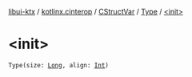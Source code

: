 [libui-ktx](../../../index.md) / [kotlinx.cinterop](../../index.md) / [CStructVar](../index.md) / [Type](index.md) / [&lt;init&gt;](./-init-.md)

# &lt;init&gt;

`Type(size: `[`Long`](https://kotlinlang.org/api/latest/jvm/stdlib/kotlin/-long/index.html)`, align: `[`Int`](https://kotlinlang.org/api/latest/jvm/stdlib/kotlin/-int/index.html)`)`